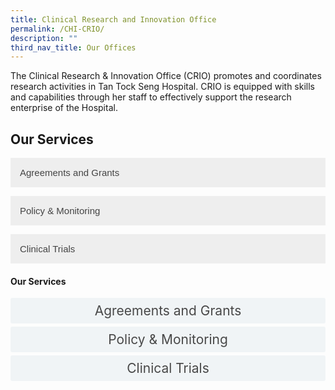 ```yaml
---
title: Clinical Research and Innovation Office
permalink: /CHI-CRIO/
description: ""
third_nav_title: Our Offices
---
```

The Clinical Research &amp; Innovation Office (CRIO) promotes and coordinates research activities in Tan Tock Seng Hospital. CRIO is equipped with skills and capabilities through her staff to effectively support the research enterprise of the Hospital.


<style>
.accordion {
  background-color: #eee;
  color: #444;
  cursor: pointer;
  padding: 15px;
  width: 100%;
  border: none;
  text-align: left;
  outline: none;
  font-size: 15px;
  transition: 0.4s;
}

.active, .accordion:hover {
  background-color: #ccc; 
}

.panel {
  padding: 0 18px;
  display: none;
  background-color: white;
  overflow: hidden;
}
</style>



<h2>Our Services</h2>

<button class="accordion">Agreements and Grants</button>
<div class="panel">
  <p>​The CRIO Administration team provides advice on the appropriate types of agreements to be used for individual studies. 

We facilitate research collaboration activities with external parties placing appropriate research agreements to ensure studies or trials are conducted in accordance with all applicable laws and regulations.

Agreements are important to safeguard the safety and rights of the research participants and TTSH stakeholders.</p>
</div>

<button class="accordion">Policy &amp; Monitoring</button>
<div class="panel">
  <p>​The Policy and Monitoring section oversees the governance for research in TTSH, including research risk management, research policy formulation and implementation, internal and external audits and inspections as well as research training on proper conduct of research.

The section also ensures that the research activities conducted within TTSH comply with internal research policies, as well as the Good Clinical Practice guidelines of the International Council for Harmonisation of Technical Requirements for Pharmaceuticals for Human Use (ICH) and relevant Singapore laws and regulations.

In line with that, the monitoring team provides research monitoring services for investigator-initiated studies, including those regulated by Health Products (Clinical Trials) Regulations and the Human Biomedical Research Act.

We also handle research insurance matters, assist with regulatory submissions and manage matters related to clinicaltrials.gov and federal wide assurances.

To find out more how we can help you, please contact CRIO@ttsh.com.sg.</p>
</div>

<button class="accordion">Clinical Trials</button>
<div class="panel">
  <p>​The Clinical Trials Unit (CTU) is the centralised unit promoting and coordinating high-quality clinical trials in TTSH.

The CTU matches potential pharmaceutical companies with our clinician researchers. We actively seek partnership with pharmaceutical companies and research institutes to develop the best care for our patients.</p>
</div>

<style>

input {
	display: none;
}
label {
	display: block;
	padding: 8px 22px;
	margin: 0 0 5px 0;
	cursor: pointor;
	background: #F0F4F6;
	border-radius: 3px;
	width=100%;
	color: #484848;
	transition: ease .5s;
	font-size: 1.5em;
	text-align: center;
}

label:hover {
	background: #BD2D37;
	color: #FFF;
	transition: ease .5s;
	text-align: left;
}

.accordion-content {
	/* background: #E2E5F6; */
	padding: 10px 0px 30px 30px;
	/* border: 1px solid #484848; */
	margin: 0 0 1px 0;
	border-radius: 3px;
}

input + label + .accordion-content {
	display: none;
}

input:checked + label + .accordion-content {
	display: none;
}

input:checked + label + .accordion-content {
	display: block;
}

</style>
<!-- End of accordion -->

<div class="container">


<h4 id="our-main-plans">Our Services
</h4>
<div>
	<input id="title1" type="checkbox"><label for="title1">Agreements and Grants</label>
	<div class="accordion-content">
	<div class="para">​The CRIO Administration team provides advice on the appropriate types of agreements to be used for individual studies. We facilitate research collaboration activities with external parties placing appropriate research agreements to ensure studies or trials are conducted in accordance with all applicable laws and regulations. Agreements are important to safeguard the safety and rights of the research participants and TTSH stakeholders.
</div>
	</div>
	<input id="title2" type="checkbox"><label for="title2">Policy &amp; Monitoring</label>
	<div class="accordion-content">
	<div class="para">The Policy and Monitoring section oversees the governance for research in TTSH, including research risk management, research policy formulation and implementation, internal and external audits and inspections as well as research training on proper conduct of research. The section also ensures that the research activities conducted within TTSH comply with internal research policies, as well as the Good Clinical Practice guidelines of the International Council for Harmonisation of Technical Requirements for Pharmaceuticals for Human Use (ICH) and relevant Singapore laws and regulations. In line with that, the monitoring team provides research monitoring services for investigator-initiated studies, including those regulated by Health Products (Clinical Trials) Regulations and the Human Biomedical Research Act. We also handle research insurance matters, assist with regulatory submissions and manage matters related to clinicaltrials.gov and federal wide assurances. To find out more how we can help you, please contact [CRIO@ttsh.com.sg](mailto:CRIO@ttsh.com.sg).
</div>
	</div>
	<input id="title3" type="checkbox"><label for="title3">Clinical Trials</label>
	<div class="accordion-content">
	<div class="para">The Clinical Trials Unit (CTU) is the centralised unit promoting and coordinating high-quality clinical trials in TTSH. The CTU matches potential pharmaceutical companies with our clinician researchers. We actively seek partnership with pharmaceutical companies and research institutes to develop the best care for our patients.
</div>
	</div>

</div></div>